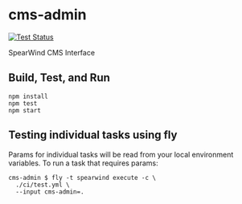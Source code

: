 # cms-admin


[![Test Status](http://ci.dmalone.io/api/v1/teams/spearwind/pipelines/cms-admin/jobs/test-app/badge)](http://ci.dmalone.io/teams/spearwind/pipelines/cms-admin)


SpearWind CMS Interface

## Build, Test, and Run

```
npm install
npm test
npm start
```

## Testing individual tasks using fly

Params for individual tasks will be read from your local environment variables. To run a task that requires params:

```
cms-admin $ fly -t spearwind execute -c \
  ./ci/test.yml \
  --input cms-admin=.
```
